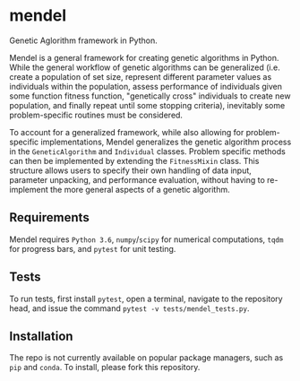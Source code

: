 # mendel
Genetic Aglorithm framework in Python.

Mendel is a general framework for creating genetic algorithms in Python. While
the general workflow of genetic algorithms can be generalized (i.e. create a
population of set size, represent different parameter values as individuals
within the population, assess performance of individuals given some function
fitness function, "genetically cross" individuals to create new population,
and finally repeat until some stopping criteria), inevitably some
problem-specific routines must be considered.

To account for a generalized framework, while also allowing for
problem-specific implementations, Mendel generalizes the genetic algorithm
process in the `GeneticAlgorithm` and `Individual` classes. Problem specific
methods can then be implemented by extending the `FitnessMixin` class. This
structure allows users to specify their own handling of data input, parameter
unpacking, and performance evaluation, without having to re-implement the more
general aspects of a genetic algorithm.

## Requirements
Mendel requires `Python 3.6`, `numpy`/`scipy` for numerical computations,
`tqdm` for progress bars, and `pytest` for unit testing.

## Tests
To run tests, first install `pytest`, open a terminal, navigate to the
repository head, and issue the command `pytest -v tests/mendel_tests.py`.

## Installation
The repo is not currently available on popular package managers, such as `pip`
and `conda`. To install, please fork this repository. 